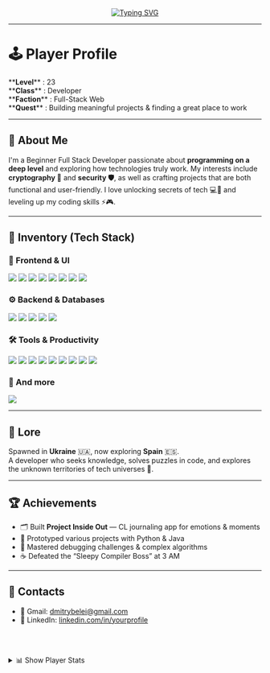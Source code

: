 <div align="center">
    <a href="https://git.io/typing-svg"><img
            src="https://readme-typing-svg.herokuapp.com?font=Montserrat&weight=500&size=33&letterSpacing=2px&duration=2000&pause=10000&color=E2CB4C&center=true&vCenter=true&width=435&lines=%3C%5C+dmbiee+here!+%3E"
            alt="Typing SVG" /></a>
            
</div>
<hr>

<h1>🕹️ Player Profile</h1>

<p>**<strong>Level</strong>** : 23<br>
**<strong>Class</strong>** : Developer<br>
**<strong>Faction</strong>** : Full-Stack Web <br>
**<strong>Quest</strong>** : Building meaningful projects & finding a great place to work</p>

<hr>

<h2>👾 About Me</h2>
<p>I'm a Beginner Full Stack Developer passionate about <strong>programming on a deep level</strong> and exploring how technologies truly work.  
My interests include <strong>cryptography 🔑</strong> and <strong>security 🛡️</strong>, as well as crafting projects that are both functional and user-friendly.  
I love unlocking secrets of tech 💻🎯 and leveling up my coding skills ⚡🎮.</p>

<hr>

<h2>🧰 Inventory (Tech Stack)</h2>

<h3>🎨 Frontend & UI</h3>
<p><img src="https://ziadoua.github.io/m3-Markdown-Badges/badges/HTML/html2.svg"> <img src="https://ziadoua.github.io/m3-Markdown-Badges/badges/CSS/css2.svg"> <img src="https://ziadoua.github.io/m3-Markdown-Badges/badges/Javascript/javascript3.svg"> <img src="https://ziadoua.github.io/m3-Markdown-Badges/badges/TypeScript/typescript3.svg"> <img src="https://ziadoua.github.io/m3-Markdown-Badges/badges/Sass/sass2.svg"> <img src="https://ziadoua.github.io/m3-Markdown-Badges/badges/React/react3.svg"> <img src="https://ziadoua.github.io/m3-Markdown-Badges/badges/TailwindCSS/tailwindcss3.svg"> <img src="https://ziadoua.github.io/m3-Markdown-Badges/badges/Figma/figma3.svg"></p>

<h3>⚙️ Backend & Databases</h3>
<p> <img src="https://ziadoua.github.io/m3-Markdown-Badges/badges/Python/python3.svg"> <img src="https://ziadoua.github.io/m3-Markdown-Badges/badges/Java/java3.svg"> <img src="https://ziadoua.github.io/m3-Markdown-Badges/badges/NodeJS/nodejs2.svg"> <img src="https://ziadoua.github.io/m3-Markdown-Badges/badges/MySQL/mysql3.svg"> <img src="https://ziadoua.github.io/m3-Markdown-Badges/badges/PostgreSQL/postgresql2.svg">

<h3>🛠 Tools & Productivity</h3>
<p><img src="https://ziadoua.github.io/m3-Markdown-Badges/badges/Git/git3.svg"> <img src="https://ziadoua.github.io/m3-Markdown-Badges/badges/Github/github3.svg"> <img src="https://ziadoua.github.io/m3-Markdown-Badges/badges/Linux/linux3.svg"> <img src="https://ziadoua.github.io/m3-Markdown-Badges/badges/Docker/docker3.svg"> <img src="https://ziadoua.github.io/m3-Markdown-Badges/badges/Vim/vim3.svg"> <img src="  https://ziadoua.github.io/m3-Markdown-Badges/badges/VisualStudioCode/visualstudiocode2.svg"> <img src="https://ziadoua.github.io/m3-Markdown-Badges/badges/Obsidian/obsidian2.svg"> <img src="https://ziadoua.github.io/m3-Markdown-Badges/badges/npm/npm3.svg"> <img src="https://ziadoua.github.io/m3-Markdown-Badges/badges/Postman/postman2.svg"> 

<h3> 🧱 And more </h3>
<p><img src="https://skillicons.dev/icons?i=spring,vite,stackoverflow,windows,notion&perline=10" /></p>

<hr>

<h2>📜 Lore</h2>
<p>Spawned in <strong>Ukraine</strong> 🇺🇦, now exploring <strong>Spain</strong> 🇪🇸.  <br>
A developer who seeks knowledge, solves puzzles in code, and explores the unknown territories of tech universes 🌌.</p>

<hr>

<h2>🏆 Achievements</h2>
<ul>
  <li>🗂 Built <strong>Project Inside Out</strong> — CL journaling app for emotions & moments</li>
  <li>🚀 Prototyped various projects with Python & Java</li>
  <li>🎯 Mastered debugging challenges & complex algorithms</li>
  <li>☕ Defeated the “Sleepy Compiler Boss” at 3 AM</li>
</ul>

<hr>

<h2>📡 Contacts</h2>
<ul>
  <li>📧 Gmail: <a href="mailto:dmitrybelei@gmail.com">dmitrybelei@gmail.com</a></li>
  <li>💼 LinkedIn: <a href="https://www.linkedin.com/in/dmytro-belei-47b11135b/">linkedin.com/in/yourprofile</a></li>
</ul>

  <br><br>

<details>
  <summary>📊 Show Player Stats</summary>
  <br><br>
  <a href="https://u8views.com/github/dmbiee"><img src="https://u8views.com/api/v1/github/profiles/67877526/views/day-week-month-total-count.svg"></a>
  <br><br>
  <img src="https://github-readme-stats.vercel.app/api/top-langs/?username=dmbiee&layout=compact&theme=merko" alt="Top Langs"/>
  <br><br>
  <img src="https://github-readme-stats.vercel.app/api?username=dmbiee&hide=prs&show_icons=true&theme=merko" alt="GitHub Stats"/>
  <br><br>
  <img src="https://github-readme-activity-graph.vercel.app/graph?username=dmbiee&theme=merko" alt="GitHub Stats"/>
</details>
